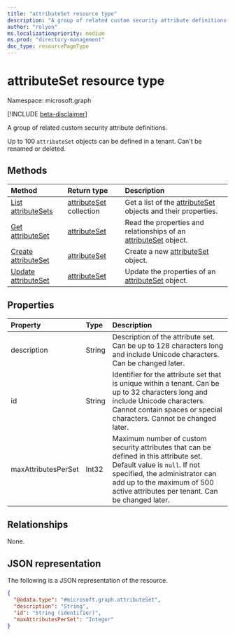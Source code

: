 ```yaml
---
title: "attributeSet resource type"
description: "A group of related custom security attribute definitions."
author: "rolyon"
ms.localizationpriority: medium
ms.prod: "directory-management"
doc_type: resourcePageType
---
```


# attributeSet resource type

Namespace: microsoft.graph

[!INCLUDE [beta-disclaimer](../../includes/beta-disclaimer.md)]

A group of related custom security attribute definitions.

Up to 100 `attributeSet` objects can be defined in a tenant. Can't be renamed or deleted.

## Methods
|Method|Return type|Description|
|:---|:---|:---|
|[List attributeSets](../api/directory-list-attributesets.md)|[attributeSet](../resources/attributeset.md) collection|Get a list of the [attributeSet](../resources/attributeset.md) objects and their properties.|
|[Get attributeSet](../api/attributeset-get.md)|[attributeSet](../resources/attributeset.md)|Read the properties and relationships of an [attributeSet](../resources/attributeset.md) object.|
|[Create attributeSet](../api/directory-post-attributesets.md)|[attributeSet](../resources/attributeset.md)|Create a new [attributeSet](../resources/attributeset.md) object.|
|[Update attributeSet](../api/attributeset-update.md)|[attributeSet](../resources/attributeset.md)|Update the properties of an [attributeSet](../resources/attributeset.md) object.|

## Properties
|Property|Type|Description|
|:---|:---|:---|
|description|String|Description of the attribute set. Can be up to 128 characters long and include Unicode characters. Can be changed later.|
|id|String|Identifier for the attribute set that is unique within a tenant. Can be up to 32 characters long and include Unicode characters. Cannot contain spaces or special characters. Cannot be changed later.|
|maxAttributesPerSet|Int32|Maximum number of custom security attributes that can be defined in this attribute set. Default value is `null`. If not specified, the administrator can add up to the maximum of 500 active attributes per tenant. Can be changed later.|

## Relationships
None.

## JSON representation
The following is a JSON representation of the resource.
<!-- {
  "blockType": "resource",
  "keyProperty": "id",
  "@odata.type": "microsoft.graph.attributeSet",
  "openType": false
}
-->
``` json
{
  "@odata.type": "#microsoft.graph.attributeSet",
  "description": "String",
  "id": "String (identifier)",
  "maxAttributesPerSet": "Integer"
}
```
